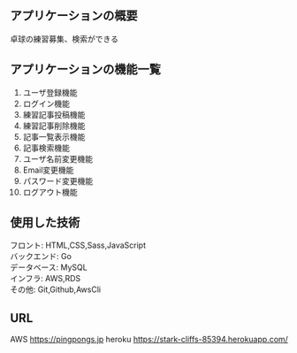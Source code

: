 ## アプリケーションの概要
卓球の練習募集、検索ができる
## アプリケーションの機能一覧
1. ユーザ登録機能
1. ログイン機能
1. 練習記事投稿機能
1. 練習記事削除機能
1. 記事一覧表示機能
1. 記事検索機能
1. ユーザ名前変更機能
1. Email変更機能
1. パスワード変更機能
1. ログアウト機能
## 使用した技術
フロント: HTML,CSS,Sass,JavaScript<br>
バックエンド: Go<br>
データベース: MySQL<br>
インフラ: AWS,RDS<br>
その他: Git,Github,AwsCli
## URL
AWS    https://pingpongs.jp
heroku https://stark-cliffs-85394.herokuapp.com/